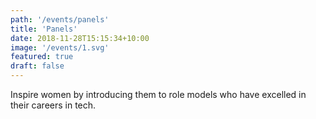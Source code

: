 ```yaml
---
path: '/events/panels'
title: 'Panels'
date: 2018-11-28T15:15:34+10:00
image: '/events/1.svg'
featured: true
draft: false
---
```


Inspire women by introducing them to role models who have excelled in their careers in tech.
